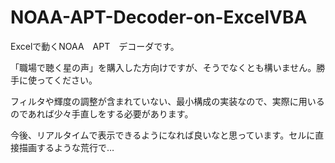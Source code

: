 # NOAA-APT-Decoder-on-ExcelVBA

Excelで動くNOAA　APT　デコーダです。

「職場で聴く星の声」を購入した方向けですが、そうでなくとも構いません。勝手に使ってください。

フィルタや輝度の調整が含まれていない、最小構成の実装なので、実際に用いるのであれば少々手直しをする必要があります。

今後、リアルタイムで表示できるようになれば良いなと思っています。セルに直接描画するような荒行で…
